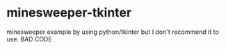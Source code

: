 # minesweeper-tkinter
minesweeper example by using python/tkinter
but I don't recommend it to use.
BAD CODE
